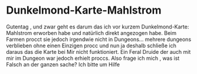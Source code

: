 # Dunkelmond-Karte-Mahlstrom
Gutentag , und zwar geht es darum das ich vor kurzem Dunkelmond-Karte: Mahlstrom erworben habe und natürlich direkt angezogen habe.
Beim Farmen procct sie jedoch irgendwie nicht in Dungeons...
mehrere dungeons verblieben ohne einen Einzigen procc und nun ja deshalb schließe ich daraus das die Karte bei Mir nicht funktioniert.
Ein Feral Druide der auch mit mir im Dungeon war jedoch erhielt proccs.
Also frage ich mich , was ist Falsch an der ganzen sache?
Ich bitte um Hilfe 


